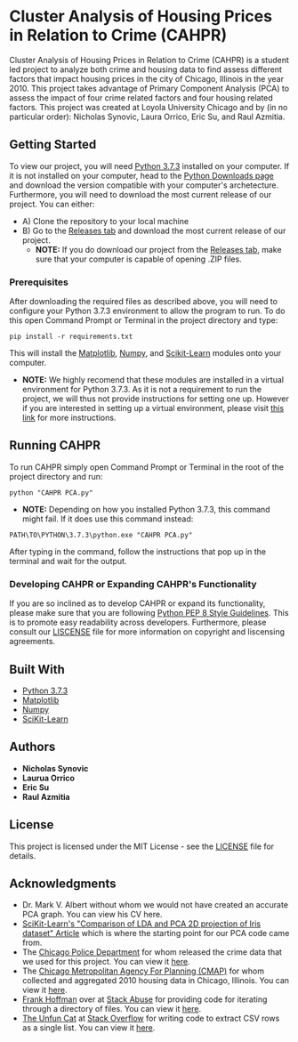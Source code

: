 # Cluster Analysis of Housing Prices in Relation to Crime (CAHPR)

Cluster Analysis of Housing Prices in Relation to Crime (CAHPR) is a student led project to analyze both crime and housing data to find assess different factors that impact housing prices in the city of Chicago, Illinois in the year 2010. This project takes advantage of Primary Component Analysis (PCA) to assess the impact of four crime related factors and four housing related factors. This project was created at Loyola University Chicago and by (in no particular order): Nicholas Synovic, Laura Orrico, Eric Su, and Raul Azmitia.

## Getting Started

To view our project, you will need [Python 3.7.3](https://www.python.org/) installed on your computer. If it is not installed on your computer, head to the [Python Downloads page](https://www.python.org/downloads/release/python-373/) and download the version compatible with your computer's archetecture. Furthermore, you will need to download the most current release of our project. You can either: 
* A) Clone the repository to your local machine 
* B) Go to the [Releases tab](https://github.com/NicholasSynovic/Cluster-Analysis-of-Housing-Prices-in-Relation-to-Crime/releases) and download the most current release of our project. 
  * **NOTE:** If you do download our project from the [Releases tab](https://github.com/NicholasSynovic/Cluster-Analysis-of-Housing-Prices-in-Relation-to-Crime/releases), make sure that your computer is capable of opening .ZIP files.

### Prerequisites

After downloading the required files as described above, you will need to configure your Python 3.7.3 environment to allow the program to run. To do this open Command Prompt or Terminal in the project directory and type:

```
pip install -r requirements.txt
```

This will install the [Matplotlib](https://matplotlib.org/), [Numpy](http://www.numpy.org/), and [Scikit-Learn](https://scikit-learn.org/stable/) modules onto your computer. 
  * **NOTE:** We highly recomend that these modules are installed in a virtual environment for Python 3.7.3. As it is not a requirement to run the project, we will thus not provide instructions for setting one up. However if you are interested in setting up a virtual environment, please visit [this link](https://docs.python-guide.org/dev/virtualenvs/) for more instructions.

## Running CAHPR

To run CAHPR simply open Command Prompt or Terminal in the root of the project directory and run:

```
python "CAHPR PCA.py"
```

  * **NOTE:** Depending on how you installed Python 3.7.3, this command might fail. If it does use this command instead:

```
PATH\TO\PYTHON\3.7.3\python.exe "CAHPR PCA.py"
```

After typing in the command, follow the instructions that pop up in the terminal and wait for the output.

### Developing CAHPR or Expanding CAHPR's Functionality

If you are so inclined as to develop CAHPR or expand its functionality, please make sure that you are following [Python PEP 8 Style Guidelines](https://www.python.org/dev/peps/pep-0008/). This is to promote easy readability across developers. Furthermore, please consult our [LISCENSE](LICENSE) file for more information on copyright and liscensing agreements.

## Built With

* [Python 3.7.3](https://www.python.org/downloads/release/python-373/)
* [Matplotlib](https://matplotlib.org/)
* [Numpy](http://www.numpy.org/)
* [SciKit-Learn](https://scikit-learn.org/)

## Authors

* **Nicholas Synovic**
* **Laurua Orrico**
* **Eric Su**
* **Raul Azmitia**

## License

This project is licensed under the MIT License - see the [LICENSE](LICENSE) file for details.

## Acknowledgments

* Dr. Mark V. Albert without whom we would not have created an accurate PCA graph. You can view his CV here.
* [SciKit-Learn's "Comparison of LDA and PCA 2D projection of Iris dataset" Article](https://scikit-learn.org/stable/auto_examples/decomposition/plot_pca_vs_lda.html) which is where the starting point for our PCA code came from.
* The [Chicago Police Department](https://home.chicagopolice.org/) for whom released the crime data that we used for this project. You can view it [here](https://data.cityofchicago.org/Public-Safety/Crimes-2001-to-present/ijzp-q8t2).
* The [Chicago Metropolitan Agency For Planning (CMAP)](https://www.cmap.illinois.gov/) for whom collected and aggregated 2010 housing data in Chicago, Illinois. You can view it [here](https://www.cmap.illinois.gov/data/demographics/census/2010-census-analysis).
* [Frank Hoffman](https://twitter.com/hofmannedv) over at [Stack Abuse](https://stackabuse.com/) for providing code for iterating through a directory of files. You can view it [here](https://stackabuse.com/python-list-files-in-a-directory/).
* [The Unfun Cat](https://stackoverflow.com/users/992687/the-unfun-cat) at [Stack Overflow](https://stackoverflow.com/) for writing code to extract CSV rows as a single list. You can view it [here](https://stackoverflow.com/a/13428369/11229402).
